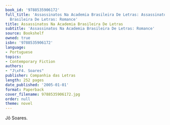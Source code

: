 ```yaml
---
book_id: '9788535906172'
full_title: 'Assassinatos Na Academia Brasileira De Letras: Assassinatos Na Academia
  Brasileira De Letras: Romance'
title: Assassinatos Na Academia Brasileira De Letras
subtitle: 'Assassinatos Na Academia Brasileira De Letras: Romance'
source: Bookshelf
owned: true
isbn: '9788535906172'
language:
- Portuguese
topics:
- Contemporary Fiction
authors:
- "J\xF4. Soares"
publisher: Companhia das Letras
length: 252 pages
date_published: '2005-01-01'
format: Paperback
cover_filename: 9788535906172.jpg
order: null
theme: novel
---
```

Jô Soares.

